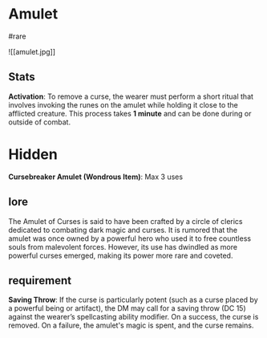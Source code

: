# Amulet
#rare

![[amulet.jpg]]

## Stats

**Activation**: To remove a curse, the wearer must perform a short ritual that involves invoking the runes on the amulet while holding it close to the afflicted creature. This process takes **1 minute** and can be done during or outside of combat.

# Hidden

**Cursebreaker Amulet (Wondrous Item)**: Max 3 uses

## lore

The Amulet of Curses is said to have been crafted by a circle of clerics dedicated to combating dark magic and curses. It is rumored that the amulet was once owned by a powerful hero who used it to free countless souls from malevolent forces. However, its use has dwindled as more powerful curses emerged, making its power more rare and coveted.

## requirement

**Saving Throw**: If the curse is particularly potent (such as a curse placed by a powerful being or artifact), the DM may call for a saving throw (DC 15) against the wearer’s spellcasting ability modifier. On a success, the curse is removed. On a failure, the amulet's magic is spent, and the curse remains.